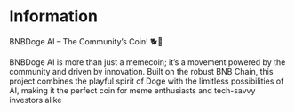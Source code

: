 # Information

BNBDoge AI – The Community’s Coin! 🐕🤖

BNBDoge AI is more than just a memecoin; it’s a movement powered by the community and driven by innovation. Built on the robust BNB Chain, this project combines the playful spirit of Doge with the limitless possibilities of AI, making it the perfect coin for meme enthusiasts and tech-savvy investors alike
